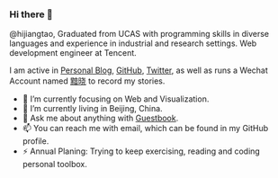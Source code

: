 ### Hi there 👋

@hijiangtao, Graduated from UCAS with programming skills in diverse languages and experience in industrial and research settings. Web development engineer at Tencent.

I am active in [Personal Blog](https://hijiangtao.github.io/), [GitHub](https://github.com/hijiangtao), [Twitter](https://twitter.com/hijiangtao), as well as runs a Wechat Account named [黯晓](https://hijiangtao.github.io/assets/pic/qrcode_for_gh_4e090cdcbcc5_258.jpg) to record my stories.

- 🔭 I’m currently focusing on Web and Visualization.
- 🌱 I’m currently living in Beijing, China.
- 💬 Ask me about anything with [Guestbook](https://hijiangtao.github.io/guestbook).
- 📫 You can reach me with email, which can be found in my GitHub profile.
- ⚡ Annual Planing: Trying to keep exercising, reading and coding personal toolbox.
